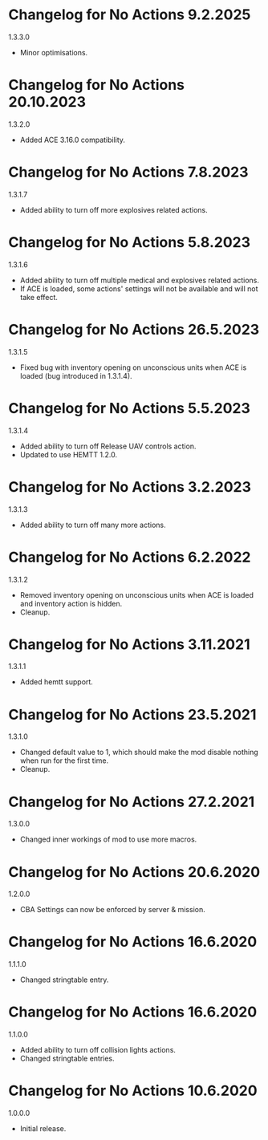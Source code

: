 # Changelog for No Actions 9.2.2025

1.3.3.0
- Minor optimisations.

# Changelog for No Actions 20.10.2023

1.3.2.0
- Added ACE 3.16.0 compatibility.

# Changelog for No Actions 7.8.2023

1.3.1.7
- Added ability to turn off more explosives related actions.

# Changelog for No Actions 5.8.2023

1.3.1.6
- Added ability to turn off multiple medical and explosives related actions.
- If ACE is loaded, some actions' settings will not be available and will not take effect.

# Changelog for No Actions 26.5.2023

1.3.1.5
- Fixed bug with inventory opening on unconscious units when ACE is loaded (bug introduced in 1.3.1.4).

# Changelog for No Actions 5.5.2023

1.3.1.4
- Added ability to turn off Release UAV controls action.
- Updated to use HEMTT 1.2.0.

# Changelog for No Actions 3.2.2023

1.3.1.3
- Added ability to turn off many more actions.

# Changelog for No Actions 6.2.2022

1.3.1.2
- Removed inventory opening on unconscious units when ACE is loaded and inventory action is hidden.
- Cleanup.

# Changelog for No Actions 3.11.2021

1.3.1.1
- Added hemtt support.

# Changelog for No Actions 23.5.2021

1.3.1.0
- Changed default value to 1, which should make the mod disable nothing when run for the first time.
- Cleanup.

# Changelog for No Actions 27.2.2021

1.3.0.0
- Changed inner workings of mod to use more macros.

# Changelog for No Actions 20.6.2020

1.2.0.0
- CBA Settings can now be enforced by server & mission.

# Changelog for No Actions 16.6.2020

1.1.1.0
- Changed stringtable entry.

# Changelog for No Actions 16.6.2020

1.1.0.0
- Added ability to turn off collision lights actions.
- Changed stringtable entries.

# Changelog for No Actions 10.6.2020

1.0.0.0
- Initial release.
